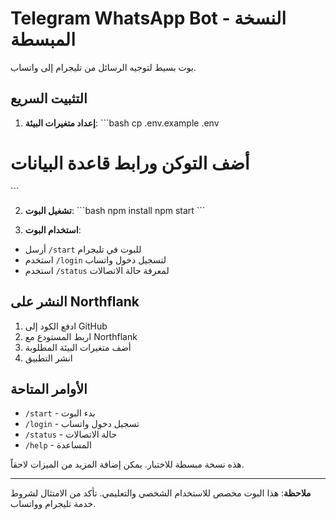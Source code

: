 # Telegram WhatsApp Bot - النسخة المبسطة

بوت بسيط لتوجيه الرسائل من تليجرام إلى واتساب.

## التثبيت السريع

1. **إعداد متغيرات البيئة**:
\`\`\`bash
cp .env.example .env
# أضف التوكن ورابط قاعدة البيانات
\`\`\`

2. **تشغيل البوت**:
\`\`\`bash
npm install
npm start
\`\`\`

3. **استخدام البوت**:
- أرسل `/start` للبوت في تليجرام
- استخدم `/login` لتسجيل دخول واتساب
- استخدم `/status` لمعرفة حالة الاتصالات

## النشر على Northflank

1. ادفع الكود إلى GitHub
2. اربط المستودع مع Northflank
3. أضف متغيرات البيئة المطلوبة
4. انشر التطبيق

## الأوامر المتاحة

- `/start` - بدء البوت
- `/login` - تسجيل دخول واتساب
- `/status` - حالة الاتصالات
- `/help` - المساعدة

هذه نسخة مبسطة للاختبار. يمكن إضافة المزيد من الميزات لاحقاً.

---

**ملاحظة**: هذا البوت مخصص للاستخدام الشخصي والتعليمي. تأكد من الامتثال لشروط خدمة تليجرام وواتساب.
